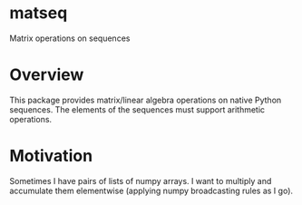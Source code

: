 # matseq
Matrix operations on sequences

# Overview
This package provides matrix/linear algebra operations on native Python sequences. The elements of the sequences must support arithmetic operations.

# Motivation
Sometimes I have pairs of lists of numpy arrays. I want to multiply and accumulate them elementwise (applying numpy broadcasting rules as I go).
